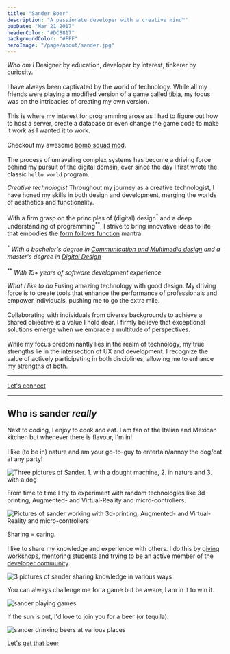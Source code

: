```yaml
---
title: "Sander Boer"
description: "A passionate developer with a creative mind™"
pubDate: "Mar 21 2017"
headerColor: "#DC8817"
backgroundColor: "#FFF"
heroImage: "/page/about/sander.jpg"
---
```


_Who am I_
<span>
    Designer by education, developer by interest, tinkerer by curiosity.<br/></br>
    I have always been captivated by the world of technology. While all my friends were playing a modified version of a game called <a href="https://otservlist.org" target="_blank">tibia</a>, my focus was on the intricacies of creating my own version.
    <br/><br/>
    This is where my interest for programming arose as I had to figure out how to host a server, create a database or even change the game code to make it work as I wanted it to work.
    <br/><br/>
    Checkout my awesome <a href="https://otland.net/threads/bombsquad-9-6.187509" target="_blank">bomb squad mod</a>.
    <br/><br/>
    The process of unraveling complex systems has become a driving force behind my pursuit of the digital domain, ever since the day I first wrote the classic `hello world` program.
</span>

_Creative technologist_
<span>
    Throughout my journey as a creative technologist, I have honed my skills in both design and development, merging the worlds of aesthetics and functionality.
    <br/><br/>
    With a firm grasp on the principles of (digital) design<sup class="text-sm">\*</sup> and a deep understanding of programming<sup class="text-sm">\*\*</sup>, I strive to bring innovative ideas to life that embodies the <a href="https://en.wikipedia.org/wiki/Form_follows_function#:~:text=Form%20follows%20function%20is%20a,its%20intended%20function%20or%20purpose." target="_blank">form follows function</a> mantra.
    <br/><br/>
    <span class="text-sm">
        <sup>*</sup>
        <em>
            With a bachelor's degree in <a href="https://www.cmd-amsterdam.nl" target="_blank">Communication and Multimedia design</a> and a master's degree in <a href="https://www.masterdigitaldesign.com/alumni/sander-boer" target="_blank">Digital Design</a>
        </em>
        <br/><br/>
        <sup>\*\*</sup>
        <em>With 15+ years of software development experience</em>
    </span>
</span>

_What I like to do_
Fusing amazing technology with good design. My driving force is to create tools that enhance the performance of professionals and empower individuals, pushing me to go the extra mile.
<br/><br/>
Collaborating with individuals from diverse backgrounds to achieve a shared objective is a value I hold dear. I firmly believe that exceptional solutions emerge when we embrace a multitude of perspectives.
<br/><br/>
While my focus predominantly lies in the realm of technology, my true strengths lie in the intersection of UX and development. I recognize the value of actively participating in both disciplines, allowing me to enhance my strengths of both.

<hr/>

<a href="mailto:mail@sanderboer.nl?subject=Let's connect!&body=Hi, I'd like to connect with you," target="_blank">Let's connect</a>

<hr/>

## Who is sander _really_
Next to coding, I enjoy to cook and eat. I am fan of the Italian and Mexican kitchen but whenever there is flavour, I'm in!
<br/><br/>
I like (to be in) nature and am your go-to-guy to entertain/annoy the dog/cat at any party!

![Three pictures of Sander. 1. with a dought machine, 2. in nature and 3. with a dog](/page/about/me_1.png)

From time to time I try to experiment with random technologies like 3d printing, Augmented- and Virtual-Reality and micro-controllers.

![Pictures of sander working with 3d-printing, Augmented- and Virtual-Reality and micro-controllers](/page/about/technologies.png)

Sharing = caring.
<br/><br/>
I like to share my knowledge and experience with others. I do this by <span><a href="https://docs.google.com/presentation/d/16IS66caD_78nlevIkSzTQUb54KVkHEzJMG_Kw08B8pY/edit?usp=sharing" target="_blank">giving workshops</a></span>, <span><a href="https://www.masterdigitaldesign.com/staff/sander-boer" target="_blank">mentoring students</a></span> and trying to be an active member of the <span><a href="https://stackoverflow.com/users/4655177/xiduzo" target="_blank">developer community</a></span>.

![3 pictures of sander sharing knowledge in various ways](/page/about/sharing.png)

You can always challenge me for a game but be aware, I am in it to win it.

![sander playing games](/page/about/games.png)

If the sun is out, I'd love to join you for a beer (or tequila).

![sander drinking beers at various places](/page/about/beer.png)

<a href="mailto:mail@sanderboer.nl?subject=Let's connect!&body=Hi, I'd like to connect with you," target="_blank">Let's get that beer</a>